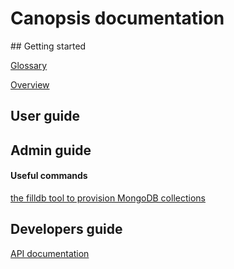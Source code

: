 # Canopsis documentation


## Getting started

[Glossary](glossary.md)

[Overview](overview.md)

## User guide

## Admin guide

#### Useful commands

[the filldb tool to provision MongoDB collections](admin_guide/filldb.md)


## Developers guide


[API documentation](developer_guide/apis/index.md)
